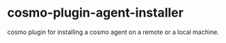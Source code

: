 cosmo-plugin-agent-installer
============================

cosmo plugin for installing a cosmo agent on a remote or a local machine.